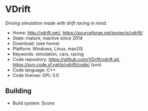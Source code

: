 # VDrift

_Driving simulation made with drift racing in mind._

- Home: http://vdrift.net/, https://sourceforge.net/projects/vdrift/
- State: mature, inactive since 2014 
- Download: (see home)
- Platform: Windows, Linux, macOS
- Keywords: simulation, cars, racing
- Code repository: https://github.com/VDrift/vdrift.git, https://svn.code.sf.net/p/vdrift/code/ (svn)
- Code language: C++
- Code license: GPL-3.0

## Building

- Build system: Scons
